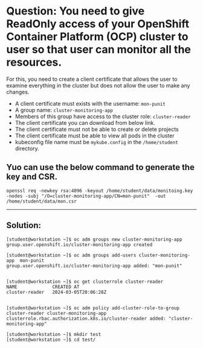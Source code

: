 

# Question: You need to give ReadOnly access of your OpenShift Container Platform (OCP) cluster to user so that user can monitor all the resources.
For this, you need to create a client certificate that allows the user to examine everything in the cluster but does not allow the user to make any changes.
 
- A client certificate must exists with the username: `mon-punit`
- A group name: `cluster-monitoring-app`
- Members of this group have access to the cluster role: `cluster-reader`
- The client certificate you can download from below link.
- The client certificate must not be able to create or delete projects
- The client certificate must be able to view all pods in the cluster
- kubeconfig file name must be `mykube.config` in the `/home/student` directory.

## Yuo can use the below command to generate the key and CSR.
`openssl req -newkey rsa:4096 -keyout /home/student/data/monitoing.key -nodes -subj "/O=cluster-monitoring-app/CN=mon-punit"  -out /home/student/data/mon.csr`

---
## Solution:

```
[student@workstation ~]$ oc adm groups new cluster-monitoring-app
group.user.openshift.io/cluster-monitoring-app created

[student@workstation ~]$ oc adm groups add-users cluster-monitoring-app  mon-punit
group.user.openshift.io/cluster-monitoring-app added: "mon-punit"


[student@workstation ~]$ oc get clusterrole cluster-reader
NAME             CREATED AT
cluster-reader   2024-03-05T20:06:28Z


[student@workstation ~]$ oc adm policy add-cluster-role-to-group cluster-reader cluster-monitoring-app
clusterrole.rbac.authorization.k8s.io/cluster-reader added: "cluster-monitoring-app"

[student@workstation ~]$ mkdir test
[student@workstation ~]$ cd test/
```



